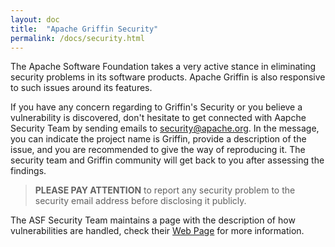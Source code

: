 ```yaml
---
layout: doc
title:  "Apache Griffin Security" 
permalink: /docs/security.html
---
```


The Apache Software Foundation takes a very active stance in eliminating security problems in its software products. Apache Griffin is also responsive to such issues around its features. 

If you have any concern regarding to Griffin's Security or you believe a vulnerability is discovered, don't hesitate to get connected with Aapche Security Team by sending emails to [security@apache.org](mailto:security@apache.org). In the message, you can indicate the project name is Griffin, provide a description of the issue, and you are recommended to give the way of reproducing it. The security team and Griffin community will get back to you after assessing the findings.

> **PLEASE PAY ATTENTION** to report any security problem to the security email address before disclosing it publicly.

The ASF Security Team maintains a page with the description of how vulnerabilities are handled, check their [Web Page](http://www.apache.org/security) for more information.
